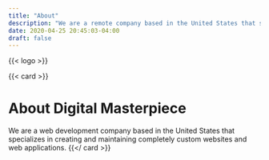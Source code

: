 ```yaml
---
title: "About"
description: "We are a remote company based in the United States that specializes in creating and maintaining completely custom websites and web applications."
date: 2020-04-25 20:45:03-04:00
draft: false
---
```


{{< logo >}}

{{< card >}}
# About Digital Masterpiece

We are a web development company based in the United States that specializes in creating and maintaining completely custom websites and web applications.
{{</ card >}}